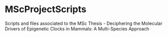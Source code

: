 # MScProjectScripts

Scripts and files associated to the MSc Thesis - Deciphering the Molecular Drivers of Epigenetic Clocks in Mammals: A Multi-Species Approach
